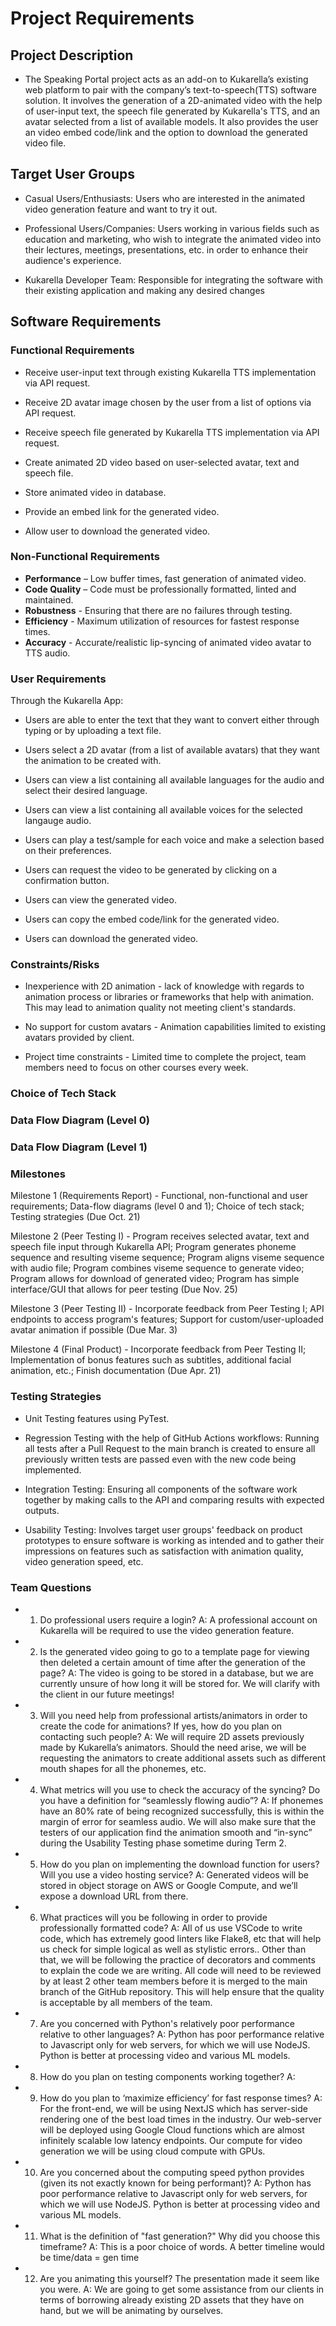 # **Project Requirements**

## **Project Description**
- The Speaking Portal project acts as an add-on to Kukarella’s existing web platform to pair with the company’s text-to-speech(TTS) software solution. It involves the generation of a 2D-animated video with the help of user-input text, the speech file generated by Kukarella's TTS, and an avatar selected from a list of available models. It also provides the user an video embed code/link and the option to download the generated video file.


## **Target User Groups**

- Casual Users/Enthusiasts: Users who are interested in the animated video generation feature and want to try it out.

- Professional Users/Companies: Users working in various fields such as education and marketing, who wish to integrate the animated video into their lectures, meetings, presentations, etc. in order to enhance their audience's experience.

- Kukarella Developer Team: Responsible for integrating the software with their existing application and making any desired changes

## **Software Requirements**

### **Functional Requirements**

- Receive user-input text through existing Kukarella TTS implementation via API request.

- Receive 2D avatar image chosen by the user from a list of options via API request.

- Receive speech file generated by Kukarella TTS implementation via API request.

- Create animated 2D video based on user-selected avatar, text and speech file.

- Store animated video in database.

- Provide an embed link for the generated video.

- Allow user to download the generated video.

### **Non-Functional Requirements**

- **Performance** – Low buffer times, fast generation of animated video.
- **Code Quality** – Code must be professionally formatted, linted and maintained.
- **Robustness** - Ensuring that there are no failures through testing.
- **Efficiency** - Maximum utilization of resources for fastest response times.
- **Accuracy** - Accurate/realistic lip-syncing of animated video avatar to TTS audio.

### **User Requirements**

Through the Kukarella App:

- Users are able to enter the text that they want to convert either through typing or by uploading a text file.

- Users select a 2D avatar (from a list of available avatars) that they want the animation to be created with.

- Users can view a list containing all available languages for the audio and select their desired language.

- Users can view a list containing all available voices for the selected langauge audio.

- Users can play a test/sample for each voice and make a selection based on their preferences.

- Users can request the video to be generated by clicking on a confirmation button.

- Users can view the generated video.

- Users can copy the embed code/link for the generated video.

- Users can download the generated video.

### **Constraints/Risks**

- Inexperience with 2D animation - lack of knowledge with regards to animation process or libraries or frameworks that help with animation. This may lead to animation quality not meeting client's standards.

- No support for custom avatars - Animation capabilities limited to existing avatars provided by client.

- Project time constraints - Limited time to complete the project, team members need to focus on other courses every week.

### **Choice of Tech Stack**

### **Data Flow Diagram (Level 0)**

### **Data Flow Diagram (Level 1)**

### **Milestones**

Milestone 1 (Requirements Report) - Functional, non-functional and user requirements; Data-flow diagrams (level 0 and 1); Choice of tech stack; Testing strategies (Due Oct. 21)

Milestone 2 (Peer Testing I) - Program receives selected avatar, text and speech file input through Kukarella API; Program generates phoneme sequence and resulting viseme sequence; Program aligns viseme sequence with audio file; Program combines viseme sequence to generate video; Program allows for download of generated video; Program has simple interface/GUI that allows for peer testing (Due Nov. 25)

Milestone 3 (Peer Testing II) - Incorporate feedback from Peer Testing I; API endpoints to access program's features; Support for custom/user-uploaded avatar animation if possible (Due Mar. 3)

Milestone 4 (Final Product) - Incorporate feedback from Peer Testing II; Implementation of bonus features such as subtitles, additional facial animation, etc.; Finish documentation (Due Apr. 21)

### **Testing Strategies**

- Unit Testing features using PyTest.

- Regression Testing with the help of GitHub Actions workflows: Running all tests after a Pull Request to the main branch is created to ensure all previously written tests are passed even with the new code being implemented.

- Integration Testing: Ensuring all components of the software work together by making calls to the API and comparing results with expected outputs.

- Usability Testing: Involves target user groups' feedback on product prototypes to ensure software is working as intended and to gather their impressions on features such as satisfaction with animation quality, video generation speed, etc.
### **Team Questions**

- 1. Do professional users require a login?
  A: A professional account on Kukarella will be required to use the video generation feature.
  
- 2. Is the generated video going to go to a template page for viewing then deleted a certain amount of time after the generation of the page?
  A: The video is going to be stored in a database, but we are currently unsure of how long it will be stored for. We will clarify with the client in our future    meetings!
  
- 3. Will you need help from professional artists/animators in order to create the code for animations? If yes, how do you plan on contacting such people?
  A: We will require 2D assets previously made by Kukarella’s animators. Should the need arise, we will be requesting the animators to create additional assets such as   different mouth shapes for all the phonemes, etc.
  
- 4. What metrics will you use to check the accuracy of the syncing? Do you have a definition for “seamlessly flowing audio”?
  A: If phonemes have an 80% rate of being recognized successfully, this is within the margin of error for seamless audio. We will also make sure that the testers of     our application find the animation smooth and “in-sync” during the Usability Testing phase sometime during Term 2.
  
- 5. How do you plan on implementing the download function for users? Will you use a video hosting service?
  A: Generated videos will be stored in object storage on AWS or Google Compute, and we’ll expose a download URL from there. 

- 6. What practices will you be following in order to provide professionally formatted code?
  A: All of us use VSCode to write code, which has extremely good linters like Flake8, etc that will help us check for simple logical as well as stylistic errors..       Other than that, we will be following the practice of decorators and comments to explain the code we are writing. All code will need to be reviewed by at least 2       other team members before it is merged to the main branch of the GitHub repository. This will help ensure that the quality is acceptable by all members of the team.

- 7. Are you concerned with Python's relatively poor performance relative to other languages?
  A: Python has poor performance relative to Javascript only for web servers, for which we will use NodeJS. Python is better at processing video and various ML models.

- 8. How do you plan on testing components working together?
  A:
  
- 9. How do you plan to ‘maximize efficiency’ for fast response times?
  A: For the front-end, we will be using NextJS which has server-side rendering one of the best load times in the industry. Our web-server will be deployed using         Google Cloud functions which are almost infinitely scalable low latency endpoints. Our compute for video generation we will be using cloud compute with GPUs.

- 10. Are you concerned about the computing speed python provides (given its not exactly known for being performant)?
  A: Python has poor performance relative to Javascript only for web servers, for which we will use NodeJS. Python is better at processing video and various ML models.

- 11. What is the definition of "fast generation?" Why did you choose this timeframe?
  A: This is a poor choice of words. A better timeline would be time/data = gen time

- 12. Are you animating this yourself? The presentation made it seem like you were.
  A: We are going to get some assistance from our clients in terms of borrowing already existing 2D assets that they have on hand, but we will be animating by            ourselves.
